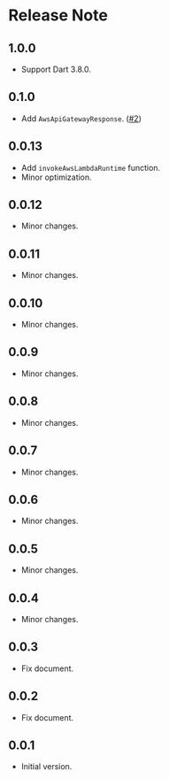 # Release Note

## 1.0.0

- Support Dart 3.8.0.

## 0.1.0

- Add `AwsApiGatewayResponse`. ([#2](https://github.com/myConsciousness/aws-lambda-dart-runtime-ns/pull/2))

## 0.0.13

- Add `invokeAwsLambdaRuntime` function.
- Minor optimization.

## 0.0.12

- Minor changes.

## 0.0.11

- Minor changes.

## 0.0.10

- Minor changes.

## 0.0.9

- Minor changes.

## 0.0.8

- Minor changes.

## 0.0.7

- Minor changes.

## 0.0.6

- Minor changes.

## 0.0.5

- Minor changes.

## 0.0.4

- Minor changes.

## 0.0.3

- Fix document.

## 0.0.2

- Fix document.

## 0.0.1

- Initial version.
